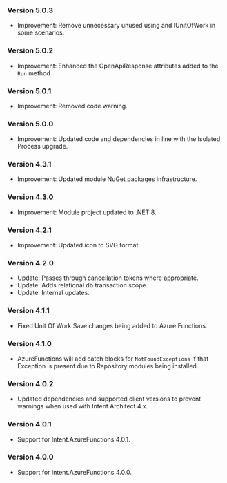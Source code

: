 ### Version 5.0.3

- Improvement: Remove unnecessary unused using and IUnitOfWork in some scenarios.

### Version 5.0.2

- Improvement: Enhanced the OpenApiResponse attributes added to the `Run` method

### Version 5.0.1

- Improvement: Removed code warning.

### Version 5.0.0

- Improvement: Updated code and dependencies in line with the Isolated Process upgrade.

### Version 4.3.1

- Improvement: Updated module NuGet packages infrastructure.

### Version 4.3.0

- Improvement: Module project updated to .NET 8.

### Version 4.2.1

- Improvement: Updated icon to SVG format.

### Version 4.2.0

- Update: Passes through cancellation tokens where appropriate.
- Update: Adds relational db transaction scope.
- Update: Internal updates.

### Version 4.1.1

- Fixed Unit Of Work Save changes being added to Azure Functions.

### Version 4.1.0

- AzureFunctions will add catch blocks for `NotFoundExceptions` if that Exception is present due to Repository modules being installed.

### Version 4.0.2

- Updated dependencies and supported client versions to prevent warnings when used with Intent Architect 4.x.

### Version 4.0.1

- Support for Intent.AzureFunctions 4.0.1.

### Version 4.0.0

- Support for Intent.AzureFunctions 4.0.0.
